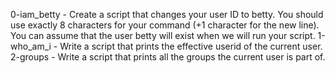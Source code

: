 0-iam_betty - Create a script that changes your user ID to betty. You should use exactly 8 characters for your command (+1 character for the new line). You can assume that the user betty will exist when we will run your script.
1-who_am_i - Write a script that prints the effective userid of the current user.
2-groups - Write a script that prints all the groups the current user is part of.

